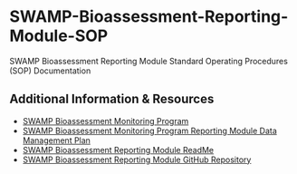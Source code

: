 # SWAMP-Bioassessment-Reporting-Module-SOP
SWAMP Bioassessment Reporting Module Standard Operating Procedures (SOP) Documentation

## Additional Information & Resources

- [SWAMP Bioassessment Monitoring Program](https://www.waterboards.ca.gov/water_issues/programs/swamp/bioassessment/)
- [SWAMP Bioassessment Monitoring Program Reporting Module Data Management Plan](https://docs.google.com/document/d/1_JNdR-7H7F7in_PqYPiNlQkJFgWgWYvAU1nSbA-d4Sc/edit?usp=sharing)
- [SWAMP Bioassessment Reporting Module ReadMe](https://cawaterboarddatacenter.github.io/SWAMP-Bioassessment-Reporting-Module/)
- [SWAMP Bioassessment Reporting Module GitHub Repository](https://github.com/CAWaterBoardDataCenter/SWAMP-Bioassessment-Reporting-Module)
